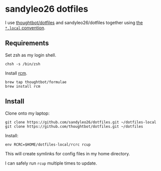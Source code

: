sandyleo26 dotfiles
===============

I use [thoughtbot/dotfiles](https://github.com/thoughtbot/dotfiles) and
sandyleo26/dotfiles together using [the `*.local` convention][dot-local].

[dot-local]: http://robots.thoughtbot.com/manage-team-and-personal-dotfiles-together-with-rcm

Requirements
------------

Set zsh as my login shell.

    chsh -s /bin/zsh

Install [rcm](https://github.com/mike-burns/rcm).

    brew tap thoughtbot/formulae
    brew install rcm

Install
-------

Clone onto my laptop:

    git clone https://github.com/sandyleo26/dotfiles.git ~/dotfiles-local
    git clone https://github.com/thoughtbot/dotfiles.git ~/dotfiles

Install:

    env RCRC=$HOME/dotfiles-local/rcrc rcup

This will create symlinks for config files in my home directory.

I can safely run `rcup` multiple times to update.
